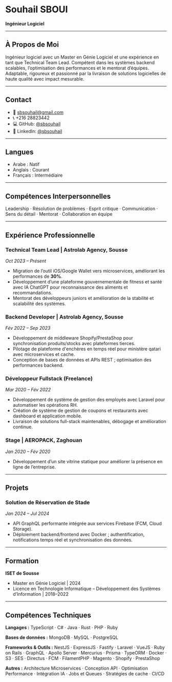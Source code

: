 # Souhail SBOUI

**Ingénieur Logiciel**

---

## À Propos de Moi

Ingénieur logiciel avec un Master en Génie Logiciel et une expérience en tant que Technical Team Lead. Compétent dans les systèmes backend scalables, l’optimisation des performances et le mentorat d’équipes. Adaptable, rigoureux et passionné par la livraison de solutions logicielles de haute qualité avec impact mesurable.

---

## Contact

- 📧 [sbsouhail@gmail.com](mailto:sbsouhail@gmail.com)
- 📞 +216 28823442
- 💻 GitHub: [@sbsouhail](https://github.com/sbsouhail)
- 🔗 LinkedIn: [@sbsouhail](https://www.linkedin.com/in/sbsouhail)

---

## Langues

- Arabe : Natif
- Anglais : Courant
- Français : Intermédiaire

---

## Compétences Interpersonnelles

Leadership · Résolution de problèmes · Esprit critique · Communication · Sens du détail · Mentorat · Collaboration en équipe

---

## Expérience Professionnelle

### Technical Team Lead | Astrolab Agency, Sousse

_Oct 2023 – Présent_

- Migration de l’outil iOS/Google Wallet vers microservices, améliorant les performances de **30%**.
- Développement d’une plateforme gouvernementale de fitness et santé avec IA ChatGPT pour reconnaissance des aliments et recommandations.
- Mentorat des développeurs juniors et amélioration de la stabilité et scalabilité des systèmes.

### Backend Developer | Astrolab Agency, Sousse

_Fév 2022 – Sep 2023_

- Développement de middleware Shopify/PrestaShop pour synchronisation produits/stocks avec plateformes tierces.
- Pilotage de plateforme d'enchères en temps réel pour ministère qatari avec microservices et cache.
- Conception de bases de données et APIs REST ; optimisation des performances backend.

### Développeur Fullstack (Freelance)

_Mar 2020 – Fév 2022_

- Développement de système de gestion des employés avec Laravel pour automatiser les opérations RH.
- Création de système de gestion de coupons et restaurants avec dashboard et application mobile.
- Livraison de solutions full-stack maintenables, débogage et amélioration continue.

### Stage | AEROPACK, Zaghouan

_Jan 2020 – Fév 2020_

- Développement d’un site vitrine statique pour améliorer la présence en ligne de l’entreprise.

---

## Projets

### Solution de Réservation de Stade

_Jan 2024 – Jul 2024_

- API GraphQL performante intégrée aux services Firebase (FCM, Cloud Storage).
- Déploiement backend/frontend avec Docker ; authentification, notifications temps réel et synchronisation des données.

---

## Formation

**ISET de Sousse**

- Master en Génie Logiciel | 2024
- Licence en Technologie Informatique – Développement des Systèmes d’Information | 2018–2022

---

## Compétences Techniques

**Langages :** TypeScript · C# · Java · Rust · PHP · Ruby

**Bases de données :** MongoDB · MySQL · PostgreSQL

**Frameworks & Outils :** NestJS · ExpressJS · Fastify · Laravel · VueJS · Ruby on Rails · GraphQL · Apollo Server · Mercurius · Prisma · TypeORM · Docker · S3 · SES · Directus · FCM · FilamentPHP · Magento · Shopify · PrestaShop

**Autres :** Architecture Microservices · Conception API · Optimisation Performance · Intégration IA · Jobs et Queues · Stratégies de cache · CI/CD
